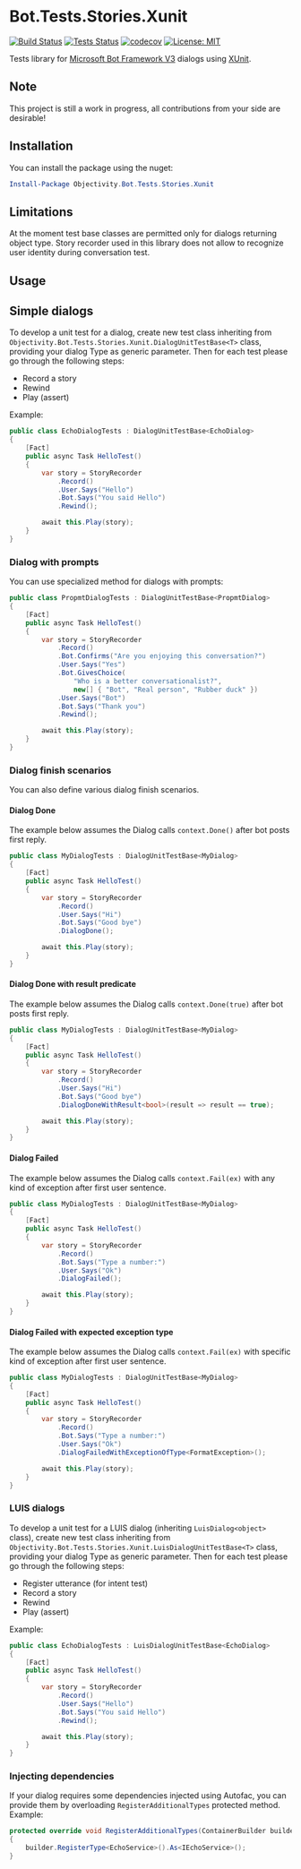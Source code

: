 # Bot.Tests.Stories.Xunit

[![Build Status](https://ci.appveyor.com/api/projects/status/github/ObjectivityLtd/Bot.Tests.Stories.Xunit?branch=master&svg=true)](https://ci.appveyor.com/project/ObjectivityAdminsTeam/bot-tests-stories-xunit) [![Tests Status](https://img.shields.io/appveyor/tests/ObjectivityAdminsTeam/bot-tests-stories-xunit/master.svg)](https://ci.appveyor.com/project/ObjectivityAdminsTeam/bot-tests-stories-xunit) [![codecov](https://codecov.io/gh/ObjectivityLtd/Bot.Tests.Stories.Xunit/branch/master/graph/badge.svg)](https://codecov.io/gh/ObjectivityLtd/Bot.Tests.Stories.Xunit) [![License: MIT](https://img.shields.io/badge/License-MIT-brightgreen.svg)](https://opensource.org/licenses/MIT)

Tests library for [Microsoft Bot Framework V3](https://dev.botframework.com/) dialogs using [XUnit](https://xunit.github.io/).

## Note

This project is still a work in progress, all contributions from your side are desirable!

## Installation

You can install the package using the nuget:

```powershell
Install-Package Objectivity.Bot.Tests.Stories.Xunit
```

## Limitations

At the moment test base classes are permitted only for dialogs returning object type. Story recorder used in this library does not allow to recognize user identity during conversation test.

## Usage

## Simple dialogs

To develop a unit test for a dialog, create new test class inheriting from `Objectivity.Bot.Tests.Stories.Xunit.DialogUnitTestBase<T>` class, providing your dialog Type as generic parameter. Then for each test please go through the following steps:

* Record a story
* Rewind
* Play (assert)

Example:

```cs
public class EchoDialogTests : DialogUnitTestBase<EchoDialog>
{
    [Fact]
    public async Task HelloTest()
    {
        var story = StoryRecorder
            .Record()
            .User.Says("Hello")
            .Bot.Says("You said Hello")
            .Rewind();

        await this.Play(story);
    }
}
```

### Dialog with prompts

You can use specialized method for dialogs with prompts:

```cs
public class PropmtDialogTests : DialogUnitTestBase<PropmtDialog>
{
    [Fact]
    public async Task HelloTest()
    {
        var story = StoryRecorder
            .Record()
            .Bot.Confirms("Are you enjoying this conversation?")
            .User.Says("Yes")
            .Bot.GivesChoice(
                "Who is a better conversationalist?",
                new[] { "Bot", "Real person", "Rubber duck" })
            .User.Says("Bot")
            .Bot.Says("Thank you")
            .Rewind();

        await this.Play(story);
    }
}
```

### Dialog finish scenarios

You can also define various dialog finish scenarios.

#### Dialog Done

The example below assumes the Dialog calls `context.Done()` after bot posts first reply.

```cs
public class MyDialogTests : DialogUnitTestBase<MyDialog>
{
    [Fact]
    public async Task HelloTest()
    {
        var story = StoryRecorder
            .Record()
            .User.Says("Hi")
            .Bot.Says("Good bye")
            .DialogDone();

        await this.Play(story);
    }
}
```

#### Dialog Done with result predicate

The example below assumes the Dialog calls `context.Done(true)` after bot posts first reply.

```cs
public class MyDialogTests : DialogUnitTestBase<MyDialog>
{
    [Fact]
    public async Task HelloTest()
    {
        var story = StoryRecorder
            .Record()
            .User.Says("Hi")
            .Bot.Says("Good bye")
            .DialogDoneWithResult<bool>(result => result == true);

        await this.Play(story);
    }
}
```

#### Dialog Failed

The example below assumes the Dialog calls `context.Fail(ex)` with any kind of exception after first user sentence.

```cs
public class MyDialogTests : DialogUnitTestBase<MyDialog>
{
    [Fact]
    public async Task HelloTest()
    {
        var story = StoryRecorder
            .Record()
            .Bot.Says("Type a number:")
            .User.Says("Ok")
            .DialogFailed();

        await this.Play(story);
    }
}
```

#### Dialog Failed with expected exception type

The example below assumes the Dialog calls `context.Fail(ex)` with specific kind of exception after first user sentence.

```cs
public class MyDialogTests : DialogUnitTestBase<MyDialog>
{
    [Fact]
    public async Task HelloTest()
    {
        var story = StoryRecorder
            .Record()
            .Bot.Says("Type a number:")
            .User.Says("Ok")
            .DialogFailedWithExceptionOfType<FormatException>();

        await this.Play(story);
    }
}
```

### LUIS dialogs

To develop a unit test for a LUIS dialog (inheriting `LuisDialog<object>` class), create new test class inheriting from `Objectivity.Bot.Tests.Stories.Xunit.LuisDialogUnitTestBase<T>` class, providing your dialog Type as generic parameter. Then for each test please go through the following steps:

* Register utterance (for intent test)
* Record a story
* Rewind
* Play (assert)

Example:

```cs
public class EchoDialogTests : LuisDialogUnitTestBase<EchoDialog>
{
    [Fact]
    public async Task HelloTest()
    {
        var story = StoryRecorder
            .Record()
            .User.Says("Hello")
            .Bot.Says("You said Hello")
            .Rewind();

        await this.Play(story);
    }
}
```

### Injecting dependencies

If your dialog requires some dependencies injected using Autofac, you can provide them by overloading `RegisterAdditionalTypes` protected method. Example:

```cs
protected override void RegisterAdditionalTypes(ContainerBuilder builder)
{
    builder.RegisterType<EchoService>().As<IEchoService>();
}
```